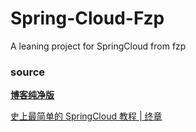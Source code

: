 # Spring-Cloud-Fzp
A leaning project for SpringCloud from fzp

### source

[**博客纯净版**](https://www.fangzhipeng.com/spring-cloud.html)

[史上最简单的 SpringCloud 教程 | 终章](https://blog.csdn.net/forezp/article/details/70148833/)
